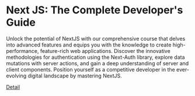 # Next JS: The Complete Developer's Guide

Unlock the potential of NextJS with our comprehensive course that delves into advanced features and equips you with the knowledge to create high-performance, feature-rich web applications. Discover the innovative methodologies for authentication using the Next-Auth library, explore data mutations with server actions, and gain a deep understanding of server and client components. Position yourself as a competitive developer in the ever-evolving digital landscape by mastering NextJS. 

[Detail](https://eduitfree.com/courses/next-js-the-complete-developer-s-guide)